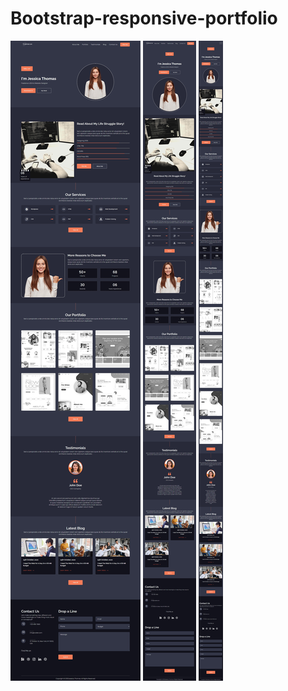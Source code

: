 # Bootstrap-responsive-portfolio
<img src="https://github.com/ishika1011/Bootstrap-responsive-portfolio/blob/main/1.png">
<img src="https://github.com/ishika1011/Bootstrap-responsive-portfolio/blob/main/2.png">
<img src="https://github.com/ishika1011/Bootstrap-responsive-portfolio/blob/main/3.png">
